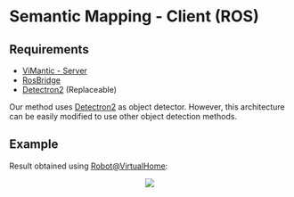 # Semantic Mapping - Client (ROS)

## Requirements
- [ViMantic - Server](https://github.com/MAPIRlab/Semantic-Mapping-Server)
- [RosBridge](http://wiki.ros.org/rosbridge_suite)
- [Detectron2](https://github.com/DavidFernandezChaves/Detectron2_ros) (Replaceable) 

Our method uses [Detectron2](https://github.com/DavidFernandezChaves/Detectron2_ros) as object detector. However, this architecture can be easily modified to use other object detection methods.

## Example
Result obtained using [Robot@VirtualHome](https://github.com/DavidFernandezChaves/RobotAtVirtualHome):
<div align="center">
  <img src="https://github.com/MAPIRlab/Semantic-Mapping-Server/blob/master/Textures/example_semantic_mapping.png?raw=true"/>
</div>
